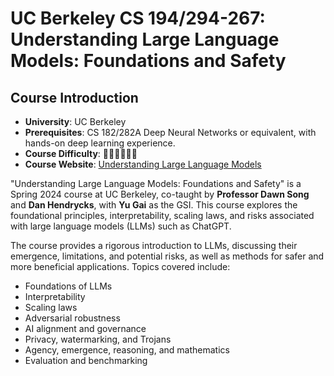 # UC Berkeley CS 194/294-267: Understanding Large Language Models: Foundations and Safety

## Course Introduction

- **University**: UC Berkeley
- **Prerequisites**: CS 182/282A Deep Neural Networks or equivalent, with hands-on deep learning experience.
- **Course Difficulty**: 🌟🌟🌟🌟🌟🌟
- **Course Website**: [Understanding Large Language Models](http://rdi.berkeley.edu/understanding_llms/s24)

"Understanding Large Language Models: Foundations and Safety" is a Spring 2024 course at UC Berkeley, co-taught by **Professor Dawn Song** and **Dan Hendrycks**, with **Yu Gai** as the GSI. This course explores the foundational principles, interpretability, scaling laws, and risks associated with large language models (LLMs) such as ChatGPT.

The course provides a rigorous introduction to LLMs, discussing their emergence, limitations, and potential risks, as well as methods for safer and more beneficial applications. Topics covered include:

- Foundations of LLMs
- Interpretability
- Scaling laws
- Adversarial robustness
- AI alignment and governance
- Privacy, watermarking, and Trojans
- Agency, emergence, reasoning, and mathematics
- Evaluation and benchmarking


